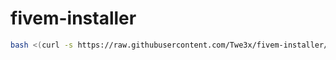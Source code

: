 # fivem-installer
```bash
bash <(curl -s https://raw.githubusercontent.com/Twe3x/fivem-installer/main/setup.sh)
```
